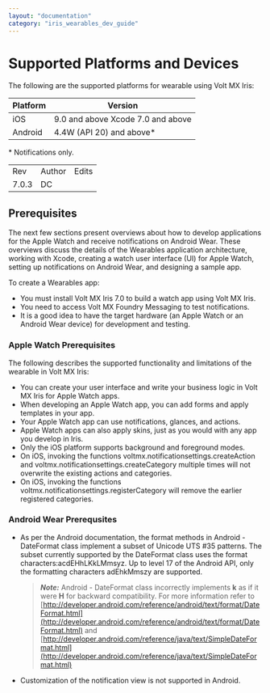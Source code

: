 ```yaml
---
layout: "documentation"
category: "iris_wearables_dev_guide"
---
```

                            


Supported Platforms and Devices
===============================

The following are the supported platforms for wearable using Volt MX Iris:

  
| Platform | Version |
| --- | --- |
| iOS | 9.0 and above Xcode 7.0 and above |
| Android | 4.4W (API 20) and above\* |

\* Notifications only.

<table style="margin-left: 0;margin-right: auto;" data-mc-conditions="Default.HTML5 Only"><colgroup><col style="width: 37px;"> <col> <col></colgroup><tbody><tr><td>Rev</td><td>Author</td><td>Edits</td></tr><tr><td>7.0.3</td><td>DC</td><td>&nbsp;</td></tr></tbody></table>

Prerequisites
-------------

The next few sections present overviews about how to develop applications for the Apple Watch and receive notifications on Android Wear. These overviews discuss the details of the Wearables application architecture, working with Xcode, creating a watch user interface (UI) for Apple Watch, setting up notifications on Android Wear, and designing a sample app.

To create a Wearables app:

*   You must install Volt MX Iris 7.0 to build a watch app using Volt MX Iris.
*   You need to access Volt MX Foundry Messaging to test notifications.
*   It is a good idea to have the target hardware (an Apple Watch or an Android Wear device) for development and testing.

### Apple Watch Prerequisites

The following describes the supported functionality and limitations of the wearable in Volt MX Iris:

*   You can create your user interface and write your business logic in Volt MX Iris for Apple Watch apps.
*   When developing an Apple Watch app, you can add forms and apply templates in your app.
*   Your Apple Watch app can use notifications, glances, and actions.
*   Apple Watch apps can also apply skins, just as you would with any app you develop in Iris.
*   Only the iOS platform supports background and foreground modes.
*   On iOS, invoking the functions voltmx.notificationsettings.createAction and voltmx.notificationsettings.createCategory multiple times will not overwrite the existing actions and categories.
*   On iOS, invoking the functions voltmx.notificationsettings.registerCategory will remove the earlier registered categories.

### Android Wear Prerequsites

*   As per the Android documentation, the format methods in Android - DateFormat class implement a subset of Unicode UTS #35 patterns. The subset currently supported by the DateFormat class uses the format characters:acdEHhLKkLMmsyz. Up to level 17 of the Android API, only the formatting characters adEhkMmszy are supported.
    
    > **_Note:_** Android - DateFormat class incorrectly implements **k** as if it were **H** for backward compatibility. For more information refer to [http://developer.android.com/reference/android/text/format/DateFormat.html](http://developer.android.com/reference/android/text/format/DateFormat.html) and [http://developer.android.com/reference/java/text/SimpleDateFormat.html](http://developer.android.com/reference/java/text/SimpleDateFormat.html)
    
*   Customization of the notification view is not supported in Android.
